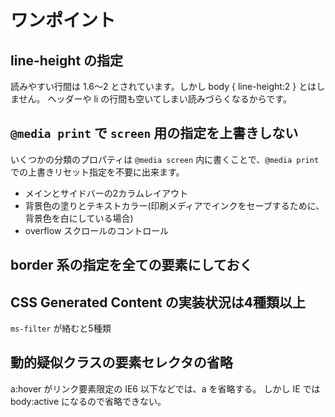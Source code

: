 # ワンポイント

## line-height の指定

読みやすい行間は 1.6～2 とされています。しかし body { line-height:2 } とはしません。
ヘッダーや li の行間も空いてしまい読みづらくなるからです。

## `@media print` で `screen` 用の指定を上書きしない

いくつかの分類のプロパティは `@media screen` 内に書くことで、`@media print` での上書きリセット指定を不要に出来ます。

* メインとサイドバーの2カラムレイアウト
* 背景色の塗りとテキストカラー(印刷メディアでインクをセーブするために、背景色を白にしている場合)
* overflow スクロールのコントロール

## border 系の指定を全ての要素にしておく

## CSS Generated Content の実装状況は4種類以上

`ms-filter` が絡むと5種類

## 動的疑似クラスの要素セレクタの省略

a:hover がリンク要素限定の IE6 以下などでは、a を省略する。
しかし IE では body:active になるので省略できない。
